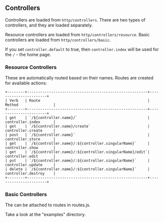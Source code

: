 ## Controllers

Controllers are loaded from `http/controllers`. There are two types of controllers, and they are loaded separately.

Resource controllers are loaded from `http/controllers/resource`. Basic controllers are loaded from `http/controllers/basic`.

If you set `controller.default` to true, then `controller.index` will be used for the `/` - the home page.

### Resource Controllers

These are automatically routed based on their names. Routes are created for available actions:

```
+--------+-------------------------------------------------------+-----------------------+
| Verb   | Route                                                 | Method                |
+--------+-------------------------------------------------------+-----------------------+
| get    | `/${controller.name}/`                                | controller.index      |
| get    | `/${controller.name}/create`                          | controller.create     |
| post   | `/${controller.name}`                                 | controller.store      |
| get    | `/${controller.name}/:${controller.singularName}`     | controller.show       |
| get    | `/${controller.name}/:${controller.singularName}/edit`| controller.edit       |
| put    | `/${controller.name}/:${controller.singularName}`     | controller.update     |
| delete | `/${controller.name}/:${controller.singularName}`     | controller.destroy    |
+--------+-------------------------------------------------------+-----------------------+
```

### Basic Controllers

The can be attached to routes in routes.js.

Take a look at the "examples" directory.